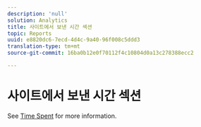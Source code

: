 ```yaml
---
description: 'null'
solution: Analytics
title: 사이트에서 보낸 시간 섹션
topic: Reports
uuid: e8820dc6-7ecd-4d4c-9a40-96f008c5ddd3
translation-type: tm+mt
source-git-commit: 16ba0b12e0f70112f4c10804d0a13c278388ecc2

---
```



# 사이트에서 보낸 시간 섹션

See [Time Spent](reports-time-spent-on-page.md) for more information.
